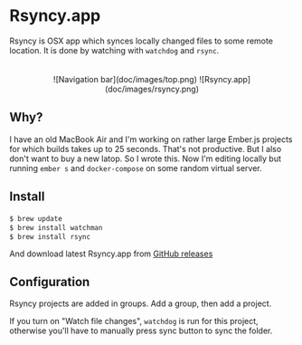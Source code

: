 # Rsyncy.app

Rsyncy is OSX app which synces locally changed files to some remote location. It is done by watching with `watchdog` and `rsync`.

<div style="text-align: center; padding-top: 20px">
![Navigation bar](doc/images/top.png)
![Rsyncy.app](doc/images/rsyncy.png)
</div>

## Why?

I have an old MacBook Air and I'm working on rather large Ember.js projects for which builds takes up to 25 seconds. That's not productive.
But I also don't want to buy a new latop. So I wrote this. Now I'm editing locally but running `ember s` and `docker-compose` on some random virtual server.

## Install

```
$ brew update
$ brew install watchman
$ brew install rsync
```

And download latest Rsyncy.app from [GitHub releases](https://github.com/ampatspell/rsyncy/releases)

## Configuration

Rsyncy projects are added in groups. Add a group, then add a project.

If you turn on "Watch file changes", `watchdog` is run for this project, otherwise you'll have to manually press sync button to sync the folder.
